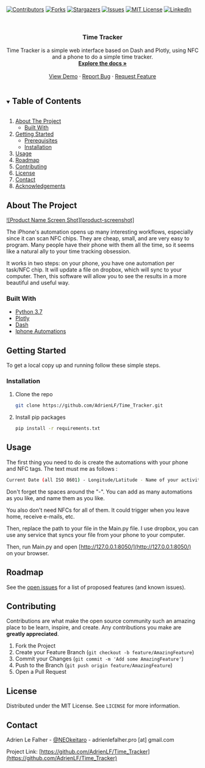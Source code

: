 <!--
*** Thanks for checking out the Best-README-Template. If you have a suggestion
*** that would make this better, please fork the repo and create a pull request
*** or simply open an issue with the tag "enhancement".
*** Thanks again! Now go create something AMAZING! :D
***
***
***
*** To avoid retyping too much info. Do a search and replace for the following:
*** AdrienLF, Time_Tracker, NEOkeitaro, adrienlefalher.pro [at] gmail.com, Time Tracker, Time Tracker is a simple web interface based on Dash and Plotly, using NFC and a phone to do a simple time tracker.
-->



<!-- PROJECT SHIELDS -->
<!--
*** I'm using markdown "reference style" links for readability.
*** Reference links are enclosed in brackets [ ] instead of parentheses ( ).
*** See the bottom of this document for the declaration of the reference variables
*** for contributors-url, forks-url, etc. This is an optional, concise syntax you may use.
*** https://www.markdownguide.org/basic-syntax/#reference-style-links
-->
[![Contributors][contributors-shield]][contributors-url]
[![Forks][forks-shield]][forks-url]
[![Stargazers][stars-shield]][stars-url]
[![Issues][issues-shield]][issues-url]
[![MIT License][license-shield]][license-url]
[![LinkedIn][linkedin-shield]][linkedin-url]



<!-- PROJECT LOGO -->
<br />
<p align="center">
  
  <h3 align="center">Time Tracker</h3>

  <p align="center">
    Time Tracker is a simple web interface based on Dash and Plotly, using NFC and a phone to do a simple time tracker.
    <br />
    <a href="https://github.com/AdrienLF/Time_Tracker"><strong>Explore the docs »</strong></a>
    <br />
    <br />
    <a href="https://github.com/AdrienLF/Time_Tracker">View Demo</a>
    ·
    <a href="https://github.com/AdrienLF/Time_Tracker/issues">Report Bug</a>
    ·
    <a href="https://github.com/AdrienLF/Time_Tracker/issues">Request Feature</a>
  </p>
</p>



<!-- TABLE OF CONTENTS -->
<details open="open">
  <summary><h2 style="display: inline-block">Table of Contents</h2></summary>
  <ol>
    <li>
      <a href="#about-the-project">About The Project</a>
      <ul>
        <li><a href="#built-with">Built With</a></li>
      </ul>
    </li>
    <li>
      <a href="#getting-started">Getting Started</a>
      <ul>
        <li><a href="#prerequisites">Prerequisites</a></li>
        <li><a href="#installation">Installation</a></li>
      </ul>
    </li>
    <li><a href="#usage">Usage</a></li>
    <li><a href="#roadmap">Roadmap</a></li>
    <li><a href="#contributing">Contributing</a></li>
    <li><a href="#license">License</a></li>
    <li><a href="#contact">Contact</a></li>
    <li><a href="#acknowledgements">Acknowledgements</a></li>
  </ol>
</details>



<!-- ABOUT THE PROJECT -->
## About The Project

[![Product Name Screen Shot][product-screenshot]](https://github.com/AdrienLF/Time_Tracker/blob/master/Time-Tracker_preview.jpg)

The iPhone's automation opens up many interesting workflows, especially since it can scan NFC chips. They are cheap, small, and are very easy to program. Many people have their phone with them all the time, so it seems like a natural ally to your time tracking obsession.

It works in two steps: on your phone, you have one automation per task/NFC chip. It will update a file on dropbox, which will sync to your computer. Then, this software will allow you to see the results in a more beautiful and useful way.  

### Built With

* [Python 3.7](https://www.python.org/)
* [Plotly](https://plotly.com/python/)
* [Dash](https://plotly.com/dash/open-source/)
* [Iphone Automations](https://support.apple.com/fr-fr/guide/shortcuts/apd602971e63/ios)



<!-- GETTING STARTED -->
## Getting Started

To get a local copy up and running follow these simple steps.


### Installation

1. Clone the repo
   ```sh
   git clone https://github.com/AdrienLF/Time_Tracker.git
   ```
2. Install pip packages
   ```sh
   pip install -r requirements.txt
   ```



<!-- USAGE EXAMPLES -->
## Usage

The first thing you need to do is create the automations with your phone and NFC tags. The text must me as follows : 

```sh
Current Date (all ISO 8601) - Longitude/Latitude - Name of your activity
```

Don't forget the spaces around the "-". You can add as many automations as you like, and name them as you like. 

You also don't need NFCs for all of them. It could trigger when you leave home, receive e-mails, etc.

Then, replace the path to your file in the Main.py file. I use dropbox, you can use any service that syncs your file from your phone to your computer. 

Then, run Main.py and open [http://127.0.0.1:8050/](http://127.0.0.1:8050/) on your browser.


<!-- ROADMAP -->
## Roadmap

See the [open issues](https://github.com/AdrienLF/Time_Tracker/issues) for a list of proposed features (and known issues).



<!-- CONTRIBUTING -->
## Contributing

Contributions are what make the open source community such an amazing place to be learn, inspire, and create. Any contributions you make are **greatly appreciated**.

1. Fork the Project
2. Create your Feature Branch (`git checkout -b feature/AmazingFeature`)
3. Commit your Changes (`git commit -m 'Add some AmazingFeature'`)
4. Push to the Branch (`git push origin feature/AmazingFeature`)
5. Open a Pull Request



<!-- LICENSE -->
## License

Distributed under the MIT License. See `LICENSE` for more information.



<!-- CONTACT -->
## Contact

Adrien Le Falher - [@NEOkeitaro](https://twitter.com/NEOkeitaro) - adrienlefalher.pro [at] gmail.com

Project Link: [https://github.com/AdrienLF/Time_Tracker](https://github.com/AdrienLF/Time_Tracker)






<!-- MARKDOWN LINKS & IMAGES -->
<!-- https://www.markdownguide.org/basic-syntax/#reference-style-links -->
[contributors-shield]: https://img.shields.io/github/contributors/AdrienLF/repo.svg?style=for-the-badge
[contributors-url]: https://github.com/AdrienLF/repo/graphs/contributors
[forks-shield]: https://img.shields.io/github/forks/AdrienLF/repo.svg?style=for-the-badge
[forks-url]: https://github.com/AdrienLF/repo/network/members
[stars-shield]: https://img.shields.io/github/stars/AdrienLF/repo.svg?style=for-the-badge
[stars-url]: https://github.com/AdrienLF/repo/stargazers
[issues-shield]: https://img.shields.io/github/issues/AdrienLF/repo.svg?style=for-the-badge
[issues-url]: https://github.com/AdrienLF/repo/issues
[license-shield]: https://img.shields.io/github/license/AdrienLF/repo.svg?style=for-the-badge
[license-url]: https://github.com/AdrienLF/Time_Tracker/blob/master/LICENSE.md
[linkedin-shield]: https://img.shields.io/badge/-LinkedIn-black.svg?style=for-the-badge&logo=linkedin&colorB=555
[linkedin-url]: https://linkedin.com/in/AdrienLF
